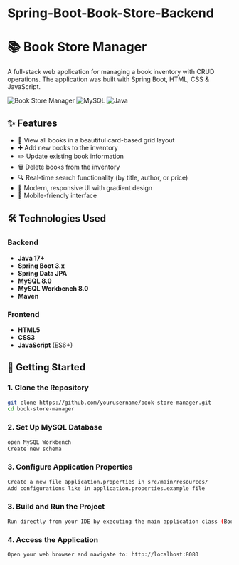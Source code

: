 # Spring-Boot-Book-Store-Backend

# 📚 Book Store Manager

A full-stack web application for managing a book inventory with CRUD operations. The application was built with Spring Boot, HTML, CSS & JavaScript.

![Book Store Manager](https://img.shields.io/badge/Spring%20Boot-3-green)
![MySQL](https://img.shields.io/badge/MySQL-8.0-blue)
![Java](https://img.shields.io/badge/Java-17+-orange)

## ✨ Features

- 📖 View all books in a beautiful card-based grid layout
- ➕ Add new books to the inventory
- ✏️ Update existing book information
- 🗑️ Delete books from the inventory
- 🔍 Real-time search functionality (by title, author, or price)
- 🎨 Modern, responsive UI with gradient design
- 📱 Mobile-friendly interface

## 🛠️ Technologies Used

### Backend
- **Java 17+**
- **Spring Boot 3.x**
- **Spring Data JPA**
- **MySQL 8.0**
- **MySQL Workbench 8.0**
- **Maven**

### Frontend
- **HTML5**
- **CSS3**
- **JavaScript** (ES6+)

## 🚀 Getting Started

### 1. Clone the Repository

```bash
git clone https://github.com/yourusername/book-store-manager.git
cd book-store-manager
```
### 2. Set Up MySQL Database
```bash
open MySQL Workbench
Create new schema
```
### 3. Configure Application Properties
```bash
Create a new file application.properties in src/main/resources/
Add configurations like in application.properties.example file
```

### 3. Build and Run the Project
```bash
Run directly from your IDE by executing the main application class (BookStoreApplication)
```

### 4. Access the Application
```bash
Open your web browser and navigate to: http://localhost:8080
```
